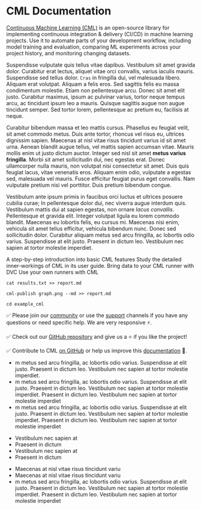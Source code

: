 # CML Documentation

[Continuous Machine Learning (CML)](https://cml.dev) is an open-source library
for implementing continuous integration & delivery (CI/CD) in machine learning
projects. Use it to automate parts of your development workflow, including model
training and evaluation, comparing ML experiments across your project history,
and monitoring changing datasets.

<toggle>
<tab title="Tab 1">

Suspendisse vulputate quis tellus vitae dapibus. Vestibulum sit amet gravida
dolor. Curabitur erat lectus, aliquet vitae orci convallis, varius iaculis
mauris. Suspendisse sed tellus dolor. `Cras` in fringilla dui, vel malesuada
libero. Aliquam erat volutpat. Aliquam a felis eros. Sed sagittis felis eu massa
condimentum molestie. Etiam non pellentesque arcu. Donec sit amet elit justo.
Curabitur maximus, ipsum ac pulvinar varius, tortor neque tempus arcu, ac
tincidunt ipsum leo a mauris. Quisque sagittis augue non augue tincidunt semper.
Sed tortor lorem, pellentesque ac pretium eu, facilisis at neque.

</tab>
<tab title="Tab 2">

Curabitur bibendum massa et leo mattis cursus. Phasellus eu feugiat velit, sit
amet commodo metus. Duis ante tortor, rhoncus vel risus eu, ultrices dignissim
sapien. Maecenas at nisl vitae risus tincidunt varius id sit amet urna. Aenean
blandit augue tellus, vel mattis sapien accumsan vitae. Mauris mollis enim ut
justo dictum auctor. Integer sed nisl sit amet **metus varius fringilla**. Morbi
sit amet sollicitudin dui, nec egestas erat. Donec ullamcorper nulla mauris, non
volutpat nisi consectetur sit amet. Duis quis feugiat lacus, vitae venenatis
eros. Aliquam enim odio, vulputate a egestas sed, malesuada vel mauris. Fusce
efficitur feugiat purus eget convallis. Nam vulputate pretium nisi vel
porttitor. Duis pretium bibendum congue.

</tab>
<tab title="Tab 3">

Vestibulum ante ipsum primis in faucibus orci luctus et ultrices posuere cubilia
curae; In pellentesque dolor dui, nec viverra augue interdum quis. Vestibulum
mattis dui at sapien egestas, non ornare _lacus convallis_. Pellentesque et
gravida elit. Integer volutpat ligula eu lorem commodo blandit. Maecenas eu
lobortis felis, eu cursus mi. Maecenas nisi enim, vehicula sit amet tellus
efficitur, vehicula bibendum nunc. Donec sed sollicitudin dolor. Curabitur
aliquam metus sed arcu fringilla, ac lobortis odio varius. Suspendisse at elit
justo. Praesent in dictum leo. Vestibulum nec sapien at tortor molestie
imperdiet.

</tab>
</toggle>

<cards>

  <card href="/doc/start" heading="Get Started">
    A step-by-step introduction into basic CML features
  </card>

  <card href="/doc/usage" heading="Usage">
    Study the detailed inner-workings of CML in its user guide.
  </card>

  <card href="/doc/cml-with-dvc" heading="CML with DVC">
    Bring data to your CML runner with DVC
  </card>

  <card href="/doc/self-hosted-runners" heading="Self-hosted Runners">
    Use your own runners with CML
  </card>

</cards>

<toggle>
<tab title="Tab 1">

```
cat results.txt >> report.md
```

</tab>
<tab title="Tab 2">

```
cml-publish graph.png --md >> report.md
```

</tab>
<tab title="Tab 3">

```
cd example_cml
```

</tab>
</toggle>

✅ Please join our [community](https://dvc.org/community) or use the
[support](https://dvc.org/support) channels if you have any questions or need
specific help. We are very responsive ⚡.

✅ Check out our [GitHub repository](https://github.com/iterative/cml) and give
us a ⭐ if you like the project!

✅ Contribute to CML [on GitHub](https://github.com/iterative/cml) or help us
improve this [documentation](https://github.com/iterative/cml.dev) 🙏.

<toggle>
<tab title="Tab 4">

- m metus sed arcu fringilla, ac lobortis odio varius. Suspendisse at elit
  justo. Praesent in dictum leo. Vestibulum nec sapien at tortor molestie
  imperdiet.
- m metus sed arcu fringilla, ac lobortis odio varius. Suspendisse at elit
  justo. Praesent in dictum leo. Vestibulum nec sapien at tortor molestie
  imperdiet. Praesent in dictum leo. Vestibulum nec sapien at tortor molestie
  imperdiet
- m metus sed arcu fringilla, ac lobortis odio varius. Suspendisse at elit
  justo. Praesent in dictum leo. Vestibulum nec sapien at tortor molestie
  imperdiet. Praesent in dictum leo. Vestibulum nec sapien at tortor molestie
  imperdiet

</tab>
<tab title="Tab 5">

- Vestibulum nec sapien at
- Praesent in dictum
- Vestibulum nec sapien at
- Praesent in dictum

</tab>
<tab title="Tab 6">

- Maecenas at nisl vitae risus tincidunt variu
- Maecenas at nisl vitae risus tincidunt variu
- m metus sed arcu fringilla, ac lobortis odio varius. Suspendisse at elit
  justo. Praesent in dictum leo. Vestibulum nec sapien at tortor molestie
  imperdiet. Praesent in dictum leo. Vestibulum nec sapien at tortor molestie
  imperdiet

</tab>
</toggle>
